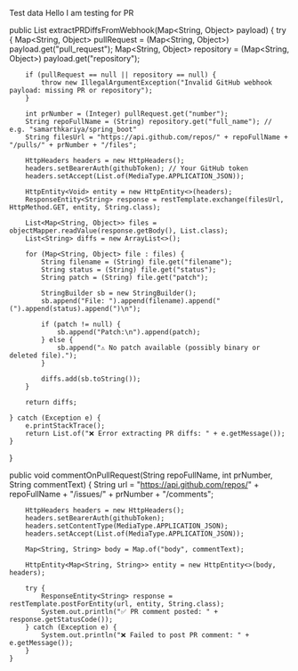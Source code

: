 Test data
Hello I am testing for PR

public List<String> extractPRDiffsFromWebhook(Map<String, Object> payload) {
    try {
        Map<String, Object> pullRequest = (Map<String, Object>) payload.get("pull_request");
        Map<String, Object> repository = (Map<String, Object>) payload.get("repository");

        if (pullRequest == null || repository == null) {
            throw new IllegalArgumentException("Invalid GitHub webhook payload: missing PR or repository");
        }

        int prNumber = (Integer) pullRequest.get("number");
        String repoFullName = (String) repository.get("full_name"); // e.g. "samarthkariya/spring_boot"
        String filesUrl = "https://api.github.com/repos/" + repoFullName + "/pulls/" + prNumber + "/files";

        HttpHeaders headers = new HttpHeaders();
        headers.setBearerAuth(githubToken); // Your GitHub token
        headers.setAccept(List.of(MediaType.APPLICATION_JSON));

        HttpEntity<Void> entity = new HttpEntity<>(headers);
        ResponseEntity<String> response = restTemplate.exchange(filesUrl, HttpMethod.GET, entity, String.class);

        List<Map<String, Object>> files = objectMapper.readValue(response.getBody(), List.class);
        List<String> diffs = new ArrayList<>();

        for (Map<String, Object> file : files) {
            String filename = (String) file.get("filename");
            String status = (String) file.get("status");
            String patch = (String) file.get("patch");

            StringBuilder sb = new StringBuilder();
            sb.append("File: ").append(filename).append(" (").append(status).append(")\n");

            if (patch != null) {
                sb.append("Patch:\n").append(patch);
            } else {
                sb.append("⚠️ No patch available (possibly binary or deleted file).");
            }

            diffs.add(sb.toString());
        }

        return diffs;

    } catch (Exception e) {
        e.printStackTrace();
        return List.of("❌ Error extracting PR diffs: " + e.getMessage());
    }
}

public void commentOnPullRequest(String repoFullName, int prNumber, String commentText) {
        String url = "https://api.github.com/repos/" + repoFullName + "/issues/" + prNumber + "/comments";

        HttpHeaders headers = new HttpHeaders();
        headers.setBearerAuth(githubToken);
        headers.setContentType(MediaType.APPLICATION_JSON);
        headers.setAccept(List.of(MediaType.APPLICATION_JSON));

        Map<String, String> body = Map.of("body", commentText);

        HttpEntity<Map<String, String>> entity = new HttpEntity<>(body, headers);

        try {
            ResponseEntity<String> response = restTemplate.postForEntity(url, entity, String.class);
            System.out.println("✅ PR comment posted: " + response.getStatusCode());
        } catch (Exception e) {
            System.out.println("❌ Failed to post PR comment: " + e.getMessage());
        }
    }
